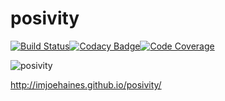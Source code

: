 # posivity

[![Build Status](https://img.shields.io/travis/imjoehaines/posivity.svg?branch=master&style=flat-square)](https://travis-ci.org/imjoehaines/posivity)[![Codacy Badge](https://img.shields.io/codacy/5e31a83ac59e43d6b8e1e357df84e83e.svg?style=flat-square)](https://www.codacy.com/app/joehaines/posivity)[![Code Coverage](https://img.shields.io/badge/coverage-100%25-brightgreen.svg?style=flat-square)](https://www.codacy.com/app/joehaines/posivity)

![posivity](http://i.imgur.com/I89LQwd.jpg)

http://imjoehaines.github.io/posivity/
